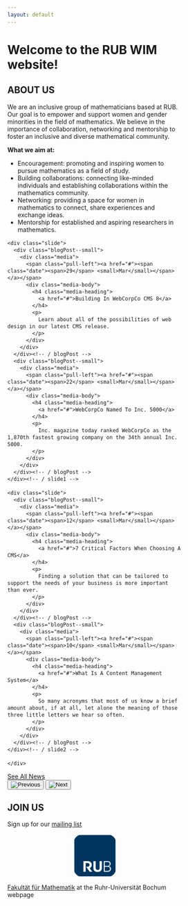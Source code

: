 ```yaml
---
layout: default
---
```


<head>
  <meta name="viewport" content="width=device-width, initial-scale=1">
  <style>
  * {
    box-sizing: border-box;
  }
.rub_logo {
    width: 25%;
    border-radius: 25px;
    margin-left: auto;
    margin-right: auto;
    display: block;
} 
  </style>
  </head>

<h1>Welcome to the RUB WIM website!</h1>

## ABOUT US

We are an inclusive group of mathematicians based at RUB.
Our goal is to empower and support women and gender minorities in the field of mathematics. We believe in the importance of collaboration, networking and mentorship to foster an inclusive and diverse mathematical community. 

**What we aim at:**

- Encouragement: promoting and inspiring women to pursue mathematics as a field of study.
- Building collaborations: connecting like-minded individuals and establishing collaborations within the mathematics community.
- Networking: providing a space for women in mathematics to connect, share experiences and exchange ideas.
- Mentorship for established and aspiring researchers in mathematics.

<div class="container">
  <div class="row">
    <div class="col-md-6 news-slider">
  
	<div class="slide">
	  <div class="blogPost--small">
		<div class="media">
		  <span class="pull-left"><a href="#"><span class="date"><span>29</span> <small>Mar</small></span></a></span>
		  <div class="media-body">
			<h4 class="media-heading">
			  <a href="#">Building In WebCorpCo CMS 8</a>
			</h4>
			<p>
			  Learn about all of the possibilities of web design in our latest CMS release.
			</p>
		  </div>
		</div>
	  </div><!-- / blogPost -->
	  <div class="blogPost--small">
		<div class="media">
		  <span class="pull-left"><a href="#"><span class="date"><span>22</span> <small>Mar</small></span></a></span>
		  <div class="media-body">
			<h4 class="media-heading">
			  <a href="#">WebCorpCo Named To Inc. 5000</a>
			</h4>
			<p>
			  Inc. magazine today ranked WebCorpCo as the 1,870th fastest growing company on the 34th annual Inc. 5000.
			</p>
		  </div>
		</div>
	  </div><!-- / blogPost -->
	</div><!-- / slide1 -->
	
	<div class="slide">
	  <div class="blogPost--small">
		<div class="media">
		  <span class="pull-left"><a href="#"><span class="date"><span>12</span> <small>Mar</small></span></a></span>
		  <div class="media-body">
			<h4 class="media-heading">
			  <a href="#">7 Critical Factors When Choosing A CMS</a>
			</h4>
			<p>
			  Finding a solution that can be tailored to support the needs of your business is more important than ever.
			</p>
		  </div>
		</div>
	  </div><!-- / blogPost -->
	  <div class="blogPost--small">
		<div class="media">
		  <span class="pull-left"><a href="#"><span class="date"><span>10</span> <small>Mar</small></span></a></span>
		  <div class="media-body">
			<h4 class="media-heading">
			  <a href="#">What Is A Content Management System</a>
			</h4>
			<p>
			  So many acronyms that most of us know a brief amount about, if at all, let alone the meaning of those three little letters we hear so often.
			</p>
		  </div>
		</div>
	  </div><!-- / blogPost -->
	</div><!-- / slide2 -->

    </div>
  </div>	
</div>

<div class="container newsNav">
	<div class="row">
		<div class="col-md-3">
			<a href="#" class="link-underline">See All News</a>
		</div>
		<div class="col-md-3 text-right">
			<button id="ct-js-district-calendar--prev" type="button" class="slick-arrow next"><img src="https://www.solodev.com/assets/news-slider/arrow-prev.jpg" alt="Previous"></button>
			<button id="ct-js-district-calendar--next" type="button" class="slick-arrow next"><img src="https://www.solodev.com/assets/news-slider/arrow-next.jpg" alt="Next"></button>
		</div>
	</div>
										
</div>

## JOIN US

Sign up for our [mailing list](https://lists.ruhr-uni-bochum.de/mailman/listinfo/women-in-maths) 
<!-- End Jekyll SEO tag or become a member by filling out [this Google form](https://docs.google.com/forms/d/e/1FAIpQLSdmaadCNGYQ25b-C8ToJdVUVEInu_W2b99f71fXeSLqNCN-1Q/viewform?usp=sf_link)-->

<img src="rub.svg" class="rub_logo">

[Fakultät für Mathematik](https://math.ruhr-uni-bochum.de/) at the Ruhr-Universität Bochum webpage
